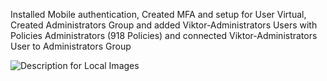 Installed Mobile authentication, Created MFA and setup for User Virtual,  Created Administrators Group and added Viktor-Administrators Users with Policies Administrators (918 Policies) and connected Viktor-Administrators User to Administrators Group

<img src="../Desktop/Viktor Folder/02. IW Conect - AWS Cloud Mentorship/IW Connect - AWS Cloud Homeworks/AWS-Cloud-Homeworks-/03. Homework/" alt="Description for Local Images">